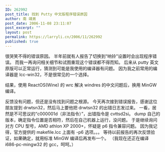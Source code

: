 ```yaml
---
ID: 262992
post_title: 找到 Putty 中文版程序错误原因
author: 南 靖男
post_date: 2006-11-08 23:11:07
post_excerpt: ""
layout: post
permalink: https://larryli.cn/2006/11/262992
published: true
---
```

很哭笑不得的错误原因。
半年前就有人报告了切换到“响铃”设置时会出现程序错误。
而我一再询问相关细节和试图重现这个错误都不得而知。
后来从 putty 英文原版可以正常运行，猜测到可能是我使用的编译器有问题。
因为我之前常用的编译器是 lcc-win32，不是很常见的一个选择。
<!--more-->结果，使用 ReactOS(Wine) 的 wrc 解决 windres 的中文问题后，换用 MinGW 编译。
反馈没有问题，但还是没有找到问题之根源。
今天再次接到错误报告，感谢这位朋友提到 drwtsn32，然后马上要他把 drwtsn32 的出错日志发过来。
一看，居然是不可思议的“c000001d（非法指令）”，出错指令是 cvttsd2si。
dump 自己的版本，确定指令位置是否相符，然后在自己机器上运行，没问题。
于是继续询问对方 CPU 型号，AMD athlon XP 2000+，怀疑是 p6 指令兼容问题。
因为我记得，官方提供的 makefile.lcc 上面有 -p6 选项。。。
等待以前报告的再次反馈验证，如果确定，就用标准 MinGW 编译后再发布一个。
（我现在还正在编译 i686-pc-mingw32 的 gcc，呵呵。）